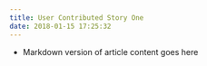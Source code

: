 ```yaml
---
title: User Contributed Story One
date: 2018-01-15 17:25:32
---
```


* Markdown version of article content goes here